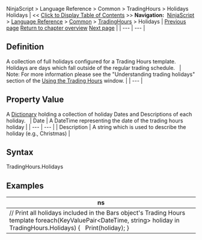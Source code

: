 ﻿
NinjaScript \> Language Reference \> Common \> TradingHours \> Holidays
Holidays
| \<\< [Click to Display Table of Contents](holidays.md) \>\> **Navigation:**     [NinjaScript](ninjascript.md) \> [Language Reference](language_reference_wip.md) \> [Common](common.md) \> [TradingHours](tradinghours.md) \> Holidays | [Previous page](getprevioustradingdayend.md) [Return to chapter overview](tradinghours.md) [Next page](tradinghours_name.md) |
| --- | --- |
## Definition
A collection of full holidays configured for a Trading Hours template. Holidays are days which fall outside of the regular trading schedule.
 
| Note: For more information please see the "Understanding trading holidays" section of the [Using the Trading Hours](using_the_trading_hours_window.md) window. |
| --- |

## Property Value
A [Dictionary](https://msdn.microsoft.com/en-us/library/xfhwa508(v=vs.110).aspx) holding a collection of holiday Dates and Descriptions of each holiday.
 
| Date | A DateTime representing the date of the trading hours holiday |
| --- | --- |
| Description | A string which is used to describe the holiday (e.g., Christmas) |
 
## Syntax
TradingHours.Holidays

## Examples
| ns |
| --- |
| // Print all holidays included in the Bars object's Trading Hours template foreach(KeyValuePair\<DateTime, string\> holiday in TradingHours.Holidays) {    Print(holiday); } |

